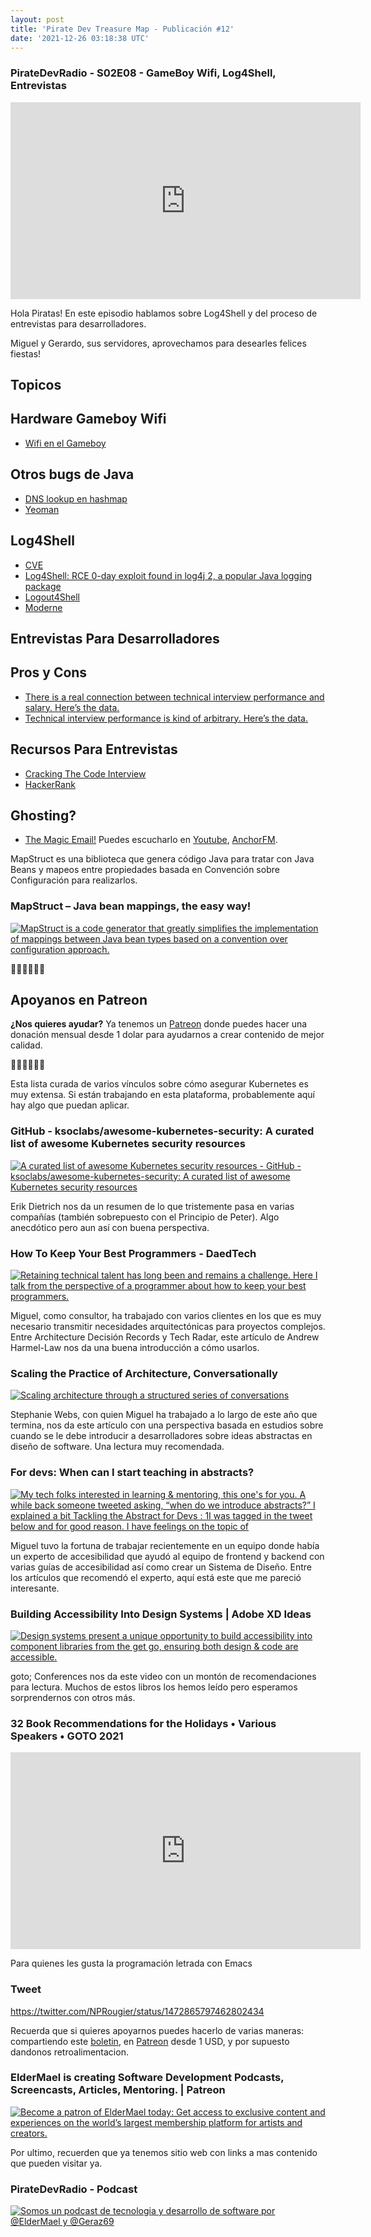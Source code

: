 ```yaml
---
layout: post
title: 'Pirate Dev Treasure Map - Publicación #12'
date: '2021-12-26 03:18:38 UTC'
---
```


### PirateDevRadio - S02E08 - GameBoy Wifi, Log4Shell, Entrevistas
<iframe
    width="560" 
    height="315" 
    src="https://www.youtube.com/embed/JneTGOcpOrE"
    title="YouTube video player" 
    frameborder="0" 
    allow="accelerometer; autoplay; clipboard-write; 
    encrypted-media; gyroscope; picture-in-picture; web-share" 
    allowfullscreen>
</iframe>

Hola Piratas! En este episodio hablamos sobre Log4Shell y del proceso de entrevistas para desarrolladores.

Miguel y Gerardo, sus servidores, aprovechamos para desearles felices fiestas!
## Topicos

## Hardware Gameboy Wifi

* [Wifi en el Gameboy](https://there.oughta.be/a/wifi-game-boy-cartridge)

## Otros bugs de Java

* [DNS lookup en hashmap](https://docs.oracle.com/javase/8/docs/api/java/net/URL.html#equals-java.lang.Object-)
* [Yeoman](https://yeoman.io/)

## Log4Shell

* [CVE](https://cve.mitre.org/cgi-bin/cvename.cgi?name=CVE-2021-44228)
* [Log4Shell: RCE 0-day exploit found in log4j 2, a popular Java logging package](https://www.lunasec.io/docs/blog/log4j-zero-day/)
* [Logout4Shell](https://github.com/Cybereason/Logout4Shell)
* [Moderne](https://moderne.io/)

## Entrevistas Para Desarrolladores

## Pros y Cons

* [There is a real connection between technical interview performance and salary. Here’s the data.](https://blog.interviewing.io/there-is-a-real-connection-between-technical-interview-performance-and-salary-heres-the-data/)
* [Technical interview performance is kind of arbitrary. Here’s the data.](https://blog.interviewing.io/technical-interview-performance-is-kind-of-arbitrary-heres-the-data/)

## Recursos Para Entrevistas

* [Cracking The Code Interview](https://www.crackingthecodinginterview.com/)
* [HackerRank](https://www.hackerrank.com/)

## Ghosting?

* [The Magic Email!](https://themagicemail.com/)
Puedes escucharlo en [Youtube](https://www.youtube.com/channel/UCIQ_yengMK59I2bsL3443sg), [AnchorFM](https://anchor.fm/pirate-dev-radio).

MapStruct es una biblioteca que genera código Java para tratar con Java Beans y mapeos entre propiedades basada en Convención sobre Configuración para realizarlos.
### MapStruct – Java bean mappings, the easy way!
[![MapStruct is a code generator that greatly simplifies the implementation of mappings between Java bean types based on a convention over configuration approach.](undefined)](https://mapstruct.org/)

🏴‍☠️🏴‍☠️🏴‍☠️

## Apoyanos en Patreon

**¿Nos quieres ayudar?** Ya tenemos un [Patreon](https://www.patreon.com/eldermael) donde puedes hacer una donación mensual desde 1 dolar para ayudarnos a crear contenido de mejor calidad.

🏴‍☠️🏴‍☠️🏴‍☠️

Esta lista curada de varios vínculos sobre cómo asegurar Kubernetes es muy extensa. Si están trabajando en esta plataforma, probablemente aquí hay algo que puedan aplicar.
### GitHub - ksoclabs/awesome-kubernetes-security: A curated list of awesome Kubernetes security resources
[![A curated list of awesome Kubernetes security resources - GitHub - ksoclabs/awesome-kubernetes-security: A curated list of awesome Kubernetes security resources](https://s3.amazonaws.com/revue/items/images/013/164/160/web/awesome-kubernetes-security?1640487032)](https://github.com/ksoclabs/awesome-kubernetes-security?utm_source=pocket_mylist)


Erik Dietrich nos da un resumen de lo que tristemente pasa en varias compañías (también sobrepuesto con el Principio de Peter). Algo anecdótico pero aun así con buena perspectiva.
### How To Keep Your Best Programmers - DaedTech
[![Retaining technical talent has long been and remains a challenge. Here I talk from the perspective of a programmer about how to keep your best programmers.](https://s3.amazonaws.com/revue/items/images/013/164/100/web/250px-The_Thinker__Rodin.jpg?1640485696)](https://daedtech.com/how-to-keep-your-best-programmers/?utm_source=pocket_mylist)


Miguel, como consultor, ha trabajado con varios clientes en los que es muy necesario transmitir necesidades arquitectónicas para proyectos complejos. Entre Architecture Decisión Records y Tech Radar, este artículo de Andrew Harmel-Law nos da una buena introducción a cómo usarlos.
### Scaling the Practice of Architecture, Conversationally
[![Scaling architecture through a structured series of conversations](https://s3.amazonaws.com/revue/items/images/013/164/109/web/card.png?1640485972)](https://martinfowler.com/articles/scaling-architecture-conversationally.html?utm_source=pocket_mylist)

Stephanie Webs, con quien Miguel ha trabajado a lo largo de este año que termina, nos da este artículo con una perspectiva basada en estudios sobre cuando se le debe introducir a desarrolladores sobre ideas abstractas en diseño de software. Una lectura muy recomendada.
### For devs: When can I start teaching in abstracts?
[![My tech folks interested in learning &amp; mentoring, this one's for you. A while back someone tweeted asking, “when do we introduce abstracts?” I explained a bit  Tackling the Abstract for Devs : 1I was tagged in the tweet below and for good reason. I have feelings on the topic of](https://s3.amazonaws.com/revue/items/images/013/164/260/web/photo-1500462918059-b1a0cb512f1d?1640488544)](https://websonthewebs.com/for-devs-when-can-i-start-teaching-in-abstracts/?utm_source=pocket_mylist)


Miguel tuvo la fortuna de trabajar recientemente en un equipo donde había un experto de accesibilidad que ayudó al equipo de frontend y backend con varias guías de accesibilidad así como crear un Sistema de Diseño. Entre los artículos que recomendó el experto, aquí está este que me pareció interesante.
### Building Accessibility Into Design Systems | Adobe XD Ideas
[![Design systems present a unique opportunity to build accessibility into component libraries from the get go, ensuring both design &amp; code are accessible.](https://s3.amazonaws.com/revue/items/images/013/164/226/web/design-system-accessibility.png?1640487389)](https://xd.adobe.com/ideas/principles/design-systems/accessibility-in-design-systems/?utm_source=pocket_mylist)


goto; Conferences nos da este video con un montón de recomendaciones para lectura. Muchos de estos libros los hemos leído pero esperamos sorprendernos con otros más.
### 32 Book Recommendations for the Holidays • Various Speakers • GOTO 2021
<iframe
    width="560" 
    height="315" 
    src="https://www.youtube.com/embed/Pg698WXPtYw"
    title="YouTube video player" 
    frameborder="0" 
    allow="accelerometer; autoplay; clipboard-write; 
    encrypted-media; gyroscope; picture-in-picture; web-share" 
    allowfullscreen>
</iframe>


Para quienes les gusta la programación letrada con Emacs
### Tweet 
https://twitter.com/NPRougier/status/1472865797462802434


Recuerda que si quieres apoyarnos puedes hacerlo de varias maneras: compartiendo este [boletin](http://treasuremap.piratedevradio.tech/), en [Patreon](https://www.patreon.com/eldermael) desde 1 USD, y por supuesto dandonos retroalimentacion.
### ElderMael is creating Software Development Podcasts, Screencasts, Articles, Mentoring. | Patreon
[![Become a patron of ElderMael today: Get access to exclusive content and experiences on the world’s largest membership platform for artists and creators.](https://s3.amazonaws.com/revue/items/images/013/164/060/web/2.jpg?1628975407)](https://www.patreon.com/eldermael)

Por ultimo, recuerden que ya tenemos sitio web con links a mas contenido que pueden visitar ya.
### PirateDevRadio - Podcast
[![Somos un podcast de tecnologia y desarrollo de software por @ElderMael  y @Geraz69](https://s3.amazonaws.com/revue/items/images/013/164/062/web/new-splashscreen-2.jpg?1628976243)](https://piratedevradio.tech/)

        